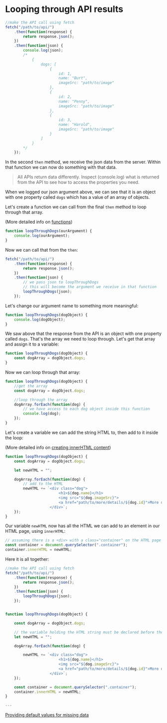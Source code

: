 # Looping through API results

```js
//make the API call using fetch
fetch("/path/to/api/")
    .then(function(response) {
        return response.json();
    })
    .then(function(json) {
        console.log(json);
        /*
            {
                dogs: [
                    {
                        id: 1,
                        name: "Burt",
                        imageSrc: "path/to/image"
                    },
                    {
                        id: 2,
                        name: "Penny",
                        imageSrc: "path/to/image"
                    },
                    {
                        id: 3,
                        name: "Harold",
                        imageSrc: "path/to/image"
                    }
                ]
            }
        */
    });
```

In the second `then` method, we receive the json data from the server. Within that function we can now do something with that data.

> All APIs return data differently. Inspect (console.log) what is returned from the API to see how to access the properties you need.

When we logged our json argument above, we can see that it is an object with one property called `dogs` which has a value of an array of objects.

Let's create a function we can call from the final `then` method to loop through that array.

(More detailed info on [functions](/functions/README.md))

```js
function loopThroughDogs(ourArgument) {
    console.log(ourArgument);
}
```

Now we can call that from the `then`:

```js
fetch("/path/to/api/")
    .then(function(response) {
        return response.json();
    })
    .then(function(json) {
        // we pass json to loopThroughDogs
        // this will become the argument we receive in that function
        loopThroughDogs(json);
    });
```

Let's change our argument name to something more meaningful:

```js
function loopThroughDogs(dogObject) {
    console.log(dogObject);
}
```

We saw above that the response from the API is an object with one property called `dogs`. That's the array we need to loop through. Let's get that array and assign it to a variable:

```js
function loopThroughDogs(dogObject) {
    const dogArray = dogObject.dogs;
}
```

Now we can loop through that array:

```js
function loopThroughDogs(dogObject) {
    //get the array
    const dogArray = dogObject.dogs;

    //loop through the array
    dogArray.forEach(function(dog) {
        // we have access to each dog object inside this function
        console.log(dog);
    });
}
```

Let's create a variable we can add the string HTML to, then add to it inside the loop:

(More detailed info on [creating innerHTML content](/variables/innerHTML-loop.md))

```js
function loopThroughDogs(dogObject) {
    const dogArray = dogObject.dogs;

    let newHTML = "";

    dogArray.forEach(function(dog) {
        // add to the HTML
        newHTML += `<div class="dog">
                        <h1>${dog.name}</h1>
                        <img src="${dog.imageSrc}">
                        <a href="path/to/more/details/${dog.id}">More details</a>
                    </div>`;
    });
}
```

Our variable `newHTML` now has all the HTML we can add to an element in our HTML page, using `innerHTML`:

```js
// assuming there is a <div> with a class="container" on the HTML page
const container = document.querySelector(".container");
container.innerHTML = newHTML;
```

Here it is all together:

```js
//make the API call using fetch
fetch("/path/to/api/")
    .then(function(response) {
        return response.json();
    })
    .then(function(json) {
        loopThroughDogs(json);
    });


function loopThroughDogs(dogObject) {

    const dogArray = dogObject.dogs;

    // the variable holding the HTML string must be declared before the loop
    let newHTML = "";

    dogArray.forEach(function(dog) {

        newHTML += `<div class="dog">
                        <h1>${dog.name}</h1>
                        <img src="${dog.imageSrc}">
                        <a href="path/to/more/details/${dog.id}">More details</a>
                    </div>`;
    });

    const container = document.querySelector(".container");
    container.innerHTML = newHTML;
}

---
```

[Providing default values for missing data](default-values.md)